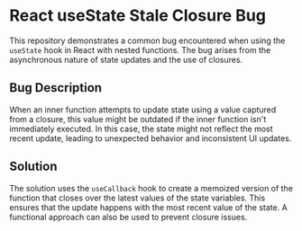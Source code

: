 # React useState Stale Closure Bug

This repository demonstrates a common bug encountered when using the `useState` hook in React with nested functions. The bug arises from the asynchronous nature of state updates and the use of closures.

## Bug Description
When an inner function attempts to update state using a value captured from a closure, this value might be outdated if the inner function isn't immediately executed. In this case, the state might not reflect the most recent update, leading to unexpected behavior and inconsistent UI updates.

## Solution
The solution uses the `useCallback` hook to create a memoized version of the function that closes over the latest values of the state variables. This ensures that the update happens with the most recent value of the state. A functional approach can also be used to prevent closure issues.